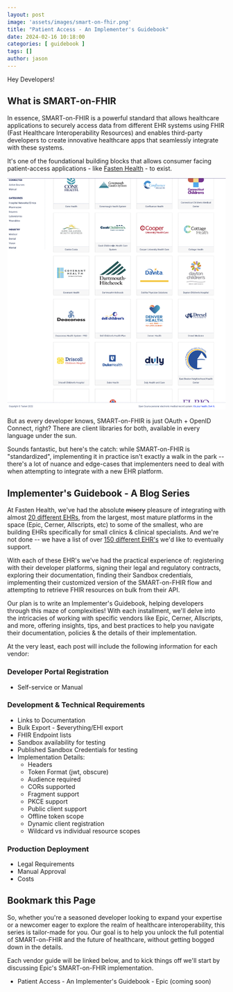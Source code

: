 ```yaml
---
layout: post
image: 'assets/images/smart-on-fhir.png'
title: "Patient Access - An Implementer's Guidebook"
date: 2024-02-16 10:18:00
categories: [ guidebook ]
tags: []
author: jason
---
```


Hey Developers!

## What is SMART-on-FHIR

In essence, SMART-on-FHIR is a powerful standard that allows healthcare applications to securely access data 
from different EHR systems using FHIR (Fast Healthcare Interoperability Resources) and enables third-party
developers to create innovative healthcare apps that seamlessly integrate with these systems.

It's one of the foundational building blocks that allows consumer facing patient-access applications - 
like [Fasten Health](https://www.fastenhealth.com/) - to exist.

![](assets/images/fasten-sources.png)

But as every developer knows, SMART-on-FHIR is just OAuth + OpenID Connect, right? There are client 
libraries for both, available in every language under the sun.

Sounds fantastic, but here's the catch: while SMART-on-FHIR is "standardized", implementing it in 
practice isn't exactly a walk in the park -- there's a lot of nuance and edge-cases that implementers 
need to deal with when attempting to integrate with a new EHR platform.

## Implementer's Guidebook - A Blog Series

At Fasten Health, we've had the absolute ~~misery~~ pleasure of integrating with almost 
[20 different EHRs](https://github.com/fastenhealth/fasten-sources/blob/main/PLATFORM_LIST.md), 
from the largest, most mature platforms in the space (Epic, Cerner, Allscripts, etc) to some of the 
smallest, who are building EHRs specifically for small clinics & clinical specialists. And we're not done 
-- we have a list of over [150 different EHR's](https://github.com/fastenhealth/fasten-sources/blob/main/PLATFORM_LIST.md) 
we'd like to eventually support.

With each of these EHR's we've had the practical experience of: registering with their developer 
platforms, signing their legal and regulatory contracts, exploring their documentation, finding 
their Sandbox credentials, implementing their customized version of the SMART-on-FHIR flow and 
attempting to retrieve FHIR resources on bulk from their API.

Our plan is to write an Implementer's Guidebook, helping developers through this maze of complexities! 
With each installment, we'll delve into the intricacies of working with specific vendors like Epic, 
Cerner, Allscripts, and more, offering insights, tips, and best practices to help you navigate their 
documentation, policies & the details of their implementation.

At the very least, each post will include the following information for each vendor:

### Developer Portal Registration
- Self-service or Manual

### Development & Technical Requirements
- Links to Documentation
- Bulk Export - $everything/EHI export
- FHIR Endpoint lists
- Sandbox availability for testing
- Published Sandbox Credentials for testing
- Implementation Details:
    - Headers
    - Token Format (jwt, obscure)
    - Audience required
    - CORs supported
    - Fragment support
    - PKCE support
    - Public client support
    - Offline token scope
    - Dynamic client registration
    - Wildcard vs individual resource scopes

### Production Deployment
- Legal Requirements
- Manual Approval
- Costs

## Bookmark this Page

So, whether you're a seasoned developer looking to expand your expertise or a newcomer eager to explore the realm of healthcare interoperability, this series is tailor-made for you. Our goal is to help you unlock the full potential of SMART-on-FHIR and the future of healthcare, without getting bogged down in the details.

Each vendor guide will be linked below, and to kick things off we'll start by discussing Epic's SMART-on-FHIR implementation.


- Patient Access - An Implementer's Guidebook - Epic (coming soon)
